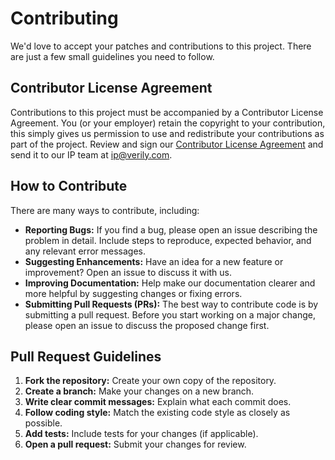 # Contributing

We'd love to accept your patches and contributions to this project. There are
just a few small guidelines you need to follow.
## Contributor License Agreement

Contributions to this project must be accompanied by a Contributor License
Agreement. You (or your employer) retain the copyright to your contribution,
this simply gives us permission to use and redistribute your contributions as
part of the project. Review and sign our
[Contributor License Agreement](https://docs.google.com/document/d/1Yc-z59DQKRqiqpVgHcIHC3xhfwm3DoPmpc9eFwr_J8c/edit)
and send it to our IP team at ip@verily.com.

## How to Contribute

There are many ways to contribute, including:

* **Reporting Bugs:** If you find a bug, please open an issue describing the problem in detail. Include steps to reproduce, expected behavior, and any relevant error messages.
* **Suggesting Enhancements:** Have an idea for a new feature or improvement? Open an issue to discuss it with us.
* **Improving Documentation:**  Help make our documentation clearer and more helpful by suggesting changes or fixing errors.
* **Submitting Pull Requests (PRs):** The best way to contribute code is by submitting a pull request. Before you start working on a major change, please open an issue to discuss the proposed change first.

## Pull Request Guidelines

1. **Fork the repository:** Create your own copy of the repository.
2. **Create a branch:** Make your changes on a new branch.
3. **Write clear commit messages:** Explain what each commit does.
4. **Follow coding style:** Match the existing code style as closely as possible.
5. **Add tests:** Include tests for your changes (if applicable).
6. **Open a pull request:** Submit your changes for review.